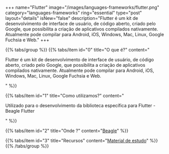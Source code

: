 +++
name="Flutter"
image="/images/languages-frameworks/flutter.png"
category="languages-frameworks"
ring="essential"
type="post"
layout="details"
isNew="false"
description="Flutter é um kit de desenvolvimento de interface de usuário, de código aberto, criado pelo Google, que possibilita a criação de aplicativos compilados nativamente. Atualmente pode compilar para Android, iOS, Windows, Mac, Linux, Google Fuchsia e Web."
+++

{{% tabs/group %}}
  {{% tabs/item id="0" title="O que é?" content="<p>Flutter é um kit de desenvolvimento de interface de usuário, de código aberto, criado pelo Google, que possibilita a criação de aplicativos compilados nativamente. Atualmente pode compilar para Android, iOS, Windows, Mac, Linux, Google Fuchsia e Web.</p>" %}}

  {{% tabs/item id="1" title="Como utilizamos?" content="<p>Utilizado para o desenvolvimento da biblioteca específica para Flutter - Beagle Flutter</p>" %}}

  {{% tabs/item id="2" title="Onde ?" content="<a href='https://usebeagle.io/' target='_blank'>Beagle</a>" %}}

  {{% tabs/item id="3" title="Recursos" content="<a href='https://flutter.dev/' target='_blank'>Material de estudo</a>" %}}
{{% /tabs/group %}}
